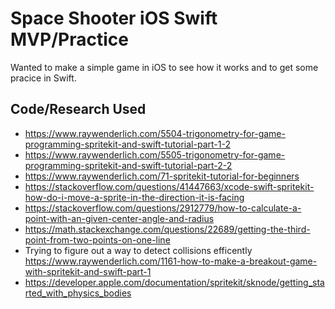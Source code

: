 # Space Shooter iOS Swift MVP/Practice

Wanted to make a simple game in iOS to see how it works and to get some pracice in Swift.

## Code/Research Used

- https://www.raywenderlich.com/5504-trigonometry-for-game-programming-spritekit-and-swift-tutorial-part-1-2
- https://www.raywenderlich.com/5505-trigonometry-for-game-programming-spritekit-and-swift-tutorial-part-2-2
- https://www.raywenderlich.com/71-spritekit-tutorial-for-beginners
- https://stackoverflow.com/questions/41447663/xcode-swift-spritekit-how-do-i-move-a-sprite-in-the-direction-it-is-facing
- https://stackoverflow.com/questions/2912779/how-to-calculate-a-point-with-an-given-center-angle-and-radius
- https://math.stackexchange.com/questions/22689/getting-the-third-point-from-two-points-on-one-line
- Trying to figure out a way to detect collisions efficently https://www.raywenderlich.com/1161-how-to-make-a-breakout-game-with-spritekit-and-swift-part-1
- https://developer.apple.com/documentation/spritekit/sknode/getting_started_with_physics_bodies
